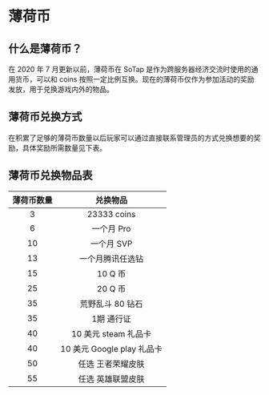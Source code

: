 # 薄荷币
## 什么是薄荷币？
在 2020 年 7 月更新以前，薄荷币在 SoTap 是作为跨服务器经济交流时使用的通用货币，可以和 coins 按照一定比例互换。现在的薄荷币仅作为参加活动的奖励发放，用于兑换游戏内外的物品。
## 薄荷币兑换方式
在积累了足够的薄荷币数量以后玩家可以通过直接联系管理员的方式兑换想要的奖励，具体奖励所需数量见下表。
## 薄荷币兑换物品表
|薄荷币数量|兑换物品|
|:-:|:-:|
|3|23333 coins|
|6|一个月 Pro|
|10|一个月 SVP|
|13|一个月腾讯任选钻|
|15|10 Q 币|
|25|20 Q 币|
|35|荒野乱斗 80 钻石|
|35|1期 通行证|
|40|10 美元 steam 礼品卡|
|40|10 美元 Google play 礼品卡|
|50|任选 王者荣耀皮肤|
|55|任选 英雄联盟皮肤|
